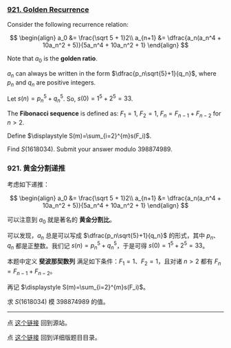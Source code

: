 ### [921. Golden Recurrence](https://projecteuler.net/problem=921)

Consider the following recurrence relation:

$$
\begin{align}
a_0 &= \frac{\sqrt 5 + 1}2\\
a_{n+1} &= \dfrac{a_n(a_n^4 + 10a_n^2 + 5)}{5a_n^4 + 10a_n^2 + 1}
\end{align}
$$

Note that $a_0$ is the **golden ratio**.

$a_n$ can always be written in the form $\dfrac{p_n\sqrt{5}+1}{q_n}$, where $p_n$ and $q_n$ are positive integers.

Let $s(n)=p_n^5+q_n^5$. So, $s(0)=1^5+2^5=33$.

The **Fibonacci sequence** is defined as: $F_1=1$, $F_2=1$, $F_n=F_{n-1}+F_{n-2}$ for $n > 2$.

Define $\displaystyle S(m)=\sum_{i=2}^{m}s(F_i)$.

Find $S(1618034)$. Submit your answer modulo $398874989$.

### 921. 黄金分割递推

考虑如下递推：

$$
\begin{align}
a_0 &= \frac{\sqrt 5 + 1}2\\
a_{n+1} &= \dfrac{a_n(a_n^4 + 10a_n^2 + 5)}{5a_n^4 + 10a_n^2 + 1}
\end{align}
$$

可以注意到 $a_0$ 就是著名的 **黄金分割比**。

可以发现，$a_n$ 总是可以写成 $\dfrac{p_n\sqrt{5}+1}{q_n}$ 的形式，其中 $p_n$、$q_n$ 都是正整数。我们记 $s(n) = p_n^5 + q_n^5$，于是可得 $s(0)=1^5+2^5=33$。

本题中定义 **斐波那契数列** 满足如下条件：$F_1=1$、$F_2=1$，且对诸 $n > 2$ 都有 $F_n=F_{n-1}+F_{n-2}$。

再记 $\displaystyle S(m)=\sum_{i=2}^{m}s(F_i)$。

求 $S(1618034)$ 模 $398874989$ 的值。

---

点 [这个链接](https://fsy-juruo.github.io/pe-chinese-translation/) 回到源站。

点 [这个链接](https://fsy-juruo.github.io/pe-chinese-translation/detailed_content_archives.html) 回到详细版题目目录。

